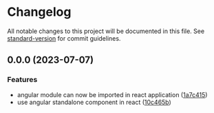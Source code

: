 # Changelog

All notable changes to this project will be documented in this file. See [standard-version](https://github.com/conventional-changelog/standard-version) for commit guidelines.

## 0.0.0 (2023-07-07)


### Features

* angular module can now be imported in react application ([1a7c415](https://github.com/khan990/mfe-poc/commit/1a7c415af442a4cb0f24e8f141defccf3db04cab))
* use angular standalone component in react ([10c465b](https://github.com/khan990/mfe-poc/commit/10c465bf1f4861bbbb6b886ecba5bd9da9bf8331))
